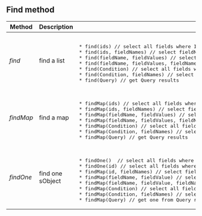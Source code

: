 ## Find method


<table>
<thead>
<tr>
  <th>Method</th>
  <th>Description</th>
  <th>Supported signatures</th>
</tr>
</thead>
<tbody><tr>
  <td><em>find</em></td>
  <td>find a list</td>
  <td>
<pre lang='apex'>  
* find(ids) // select all fields where Id in ids
* find(ids, fieldNames) // select fieldNames where Id in ids
* find(fieldName, fieldValues) // select all fields where fieldName in fieldValues
* find(fieldName, fieldValues, fieldNames) // select fieldNames where fieldName in fieldValues
* find(Condition) // select all fields where condition is true
* find(Condition, fieldNames) // select fieldNames where condition is true
* find(Query) // get Query results
</pre>
  </td>
</tr>
<tr></tr>
<tr>
  <td><em>findMap</em></td>
  <td>find a map</td>
  <td>
<pre lang='apex'> 
* findMap(ids) // select all fields where Id in ids
* findMap(ids, fieldNames) // select fieldNames where Id in ids
* findMap(fieldName, fieldValues) // select all fields where fieldName in fieldValues
* findMap(fieldName, fieldValues, fieldNames) // select fieldNames where fieldName in fieldValues
* findMap(Condition) // select all fields where condition is true
* findMap(Condition, fieldNames) // select fieldNames where condition is true
* findMap(Query) // get Query results
</pre>
  </td>
</tr>
<tr></tr>
<tr>
  <td><em>findOne</em></td>
  <td>find one sObject</td>
  <td>
<pre lang='apex'> 
* findOne()  // select all fields where limit is 1 
* findOne(id) // select all fields where Id is equal to id
* findMap(id, fieldNames) // select fieldNames where Id is equal to id
* findMap(fieldName, fieldValue) // select all fields where fieldName is equal to fieldValue
* findMap(fieldName, fieldValue, fieldNames) // select fieldNames where fieldName is equal to fieldValue
* findMap(Condition) // select all fields where condition is true
* findMap(Condition, fieldNames) // select fieldNames where condition is true
* findMap(Query) // get one from Query results
</pre>  
  </td>
</tr>
</tbody>
</table>
